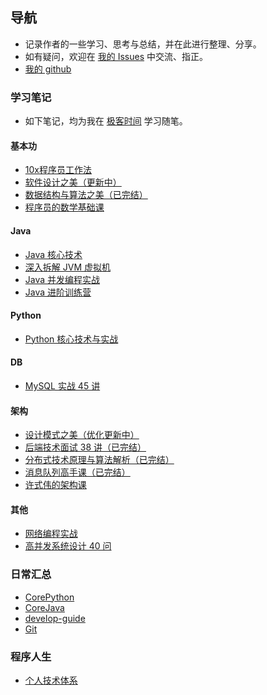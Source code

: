 ## 导航

-   记录作者的一些学习、思考与总结，并在此进行整理、分享。
-   如有疑问，欢迎在 [我的 Issues](https://github.com/wtfocus/wtfocus.github.io/issues) 中交流、指正。
-   [我的 github](https://github.com/wtfocus/wtfocus.github.io)

### 学习笔记

-   如下笔记，均为我在 [极客时间](https://time.geekbang.org/) 学习随笔。

#### 基本功

-   [10x程序员工作法](https://github.com/wtfocus/geek-basic-notes/tree/master/10x%E7%A8%8B%E5%BA%8F%E5%91%98%E5%B7%A5%E4%BD%9C%E6%B3%95)
-   [软件设计之美（更新中）](https://github.com/wtfocus/geek-basic-notes/tree/master/%E8%BD%AF%E4%BB%B6%E8%AE%BE%E8%AE%A1%E4%B9%8B%E7%BE%8E)
-   [数据结构与算法之美（已完结）](https://github.com/wtfocus/geek-basic-notes/tree/master/%E6%95%B0%E6%8D%AE%E7%BB%93%E6%9E%84%E4%B8%8E%E7%AE%97%E6%B3%95%E4%B9%8B%E7%BE%8E)
-   [程序员的数学基础课](https://github.com/wtfocus/geek-notes/tree/master/%E7%A8%8B%E5%BA%8F%E5%91%98%E7%9A%84%E6%95%B0%E5%AD%A6%E5%9F%BA%E7%A1%80%E8%AF%BE)

#### Java

-   [Java 核心技术](https://github.com/wtfocus/geek-java-notes/tree/master/Java%20%E6%A0%B8%E5%BF%83%E6%8A%80%E6%9C%AF)
-   [深入拆解 JVM 虚拟机](https://github.com/wtfocus/geek-java-notes/tree/master/%E6%B7%B1%E5%85%A5%E6%8B%86%E8%A7%A3%20JVM%20%E8%99%9A%E6%8B%9F%E6%9C%BA)
-   [Java 并发编程实战](https://github.com/wtfocus/geek-java-notes/tree/master/Java%20%E5%B9%B6%E5%8F%91%E7%BC%96%E7%A8%8B%E5%AE%9E%E6%88%98)
-   [Java 进阶训练营](https://github.com/wtfocus/geek-java-notes/tree/master/Java%20%E8%AE%AD%E7%BB%83%E8%90%A5)   

#### Python

-   [Python 核心技术与实战](https://github.com/wtfocus/geek-notes/tree/master/Python%20%E6%A0%B8%E5%BF%83%E6%8A%80%E6%9C%AF%E4%B8%8E%E5%AE%9E%E6%88%98)

#### DB

-   [MySQL 实战 45 讲](https://github.com/wtfocus/geek-architecture-notes/tree/master/MySQL%E5%AE%9E%E6%88%98%2045%20%E8%AE%B2)

#### 架构

-   [设计模式之美（优化更新中）](https://github.com/wtfocus/geek-architecture-notes/tree/master/%E8%AE%BE%E8%AE%A1%E6%A8%A1%E5%BC%8F%E4%B9%8B%E7%BE%8E)
-   [后端技术面试 38 讲（已完结）](https://github.com/wtfocus/geek-architecture-notes/tree/master/%E5%90%8E%E7%AB%AF%E6%8A%80%E6%9C%AF%E9%9D%A2%E8%AF%95%2038%20%E8%AE%B2)
-   [分布式技术原理与算法解析（已完结）](https://github.com/wtfocus/geek-architecture-notes/tree/master/%E5%88%86%E5%B8%83%E5%BC%8F%E6%8A%80%E6%9C%AF%E5%8E%9F%E7%90%86%E4%B8%8E%E7%AE%97%E6%B3%95%E8%A7%A3%E6%9E%90)
-   [消息队列高手课（已完结）](https://github.com/wtfocus/geek-architecture-notes/tree/master/%E6%B6%88%E6%81%AF%E9%98%9F%E5%88%97%E9%AB%98%E6%89%8B%E8%AF%BE)
-   [许式伟的架构课](https://github.com/wtfocus/geek-notes/tree/master/%E8%AE%B8%E5%BC%8F%E4%BC%9F%E7%9A%84%E6%9E%B6%E6%9E%84%E8%AF%BE)

#### 其他

-   [网络编程实战](https://github.com/wtfocus/geek-concurrent-notes/tree/master/%E7%BD%91%E7%BB%9C%E7%BC%96%E7%A8%8B%E5%AE%9E%E6%88%98)
-   [高并发系统设计 40 问](https://github.com/wtfocus/geek-concurrent-notes/tree/master/%E9%AB%98%E5%B9%B6%E5%8F%91%E7%B3%BB%E7%BB%9F%E8%AE%BE%E8%AE%A140%E9%97%AE)

### 日常汇总

-   [CorePython](https://github.com/wtfocus/work-summary/tree/master/CorePython)
-   [CoreJava](https://github.com/wtfocus/work-summary/tree/master/CoreJava)
-   [develop-guide](https://github.com/wtfocus/work-summary/tree/master/develop-guide)
-   [Git](https://github.com/wtfocus/work-summary/tree/master/Git)

### 程序人生

-   [个人技术体系](https://github.com/wtfocus/work-summary/blob/master/%E4%B8%AA%E4%BA%BA%E6%8A%80%E6%9C%AF%E4%BD%93%E7%B3%BB.md)

